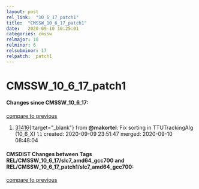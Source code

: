 ```yaml
---
layout: post
rel_link:  "10_6_17_patch1"
title:  "CMSSW_10_6_17_patch1"
date:   2020-09-10 10:25:01
categories: cmssw
relmajor: 10
relminor: 6
relsubminor: 17
relpatch: _patch1
---
```


# CMSSW_10_6_17_patch1
#### Changes since CMSSW_10_6_17:
[compare to previous](https://github.com/cms-sw/cmssw/compare/CMSSW_10_6_17...CMSSW_10_6_17_patch1)



1. [31416](http://github.com/cms-sw/cmssw/pull/31416){:target="_blank"}  from **@makortel**: Fix sorting in TTUTrackingAlg (10_6_X) `l1`  created: 2020-09-09 23:51:47 merged: 2020-09-10 08:48:04



#### CMSDIST Changes between Tags REL/CMSSW_10_6_17/slc7_amd64_gcc700 and REL/CMSSW_10_6_17_patch1/slc7_amd64_gcc700:
[compare to previous](https://github.com/cms-sw/cmsdist/compare/REL/CMSSW_10_6_17/slc7_amd64_gcc700...REL/CMSSW_10_6_17_patch1/slc7_amd64_gcc700)



